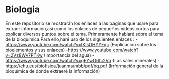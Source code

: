 # Biologia
En este repositorio se mostrarán los enlaces a las páginas que usaré para extraer información,así como los enlaces de pequeños vídeos cortos para explicar diversos puntos sobre el tema.
Primeramente hablaré sobre el tema de la bioquímica.Para ello,haré uso de los siguientes enlaces  :
-https://www.youtube.com/watch?v=tKlsOHYYFqc (Explicación sobre los bioelementos y sus enlaces)
-https://www.youtube.com/watch?v=2Vz8Wv7PTKw (Importancia del agua)
-https://www.youtube.com/watch?v=gFYwO6fc2Vo (Las sales minerales)
-https://ehu.eus/biofisica/juanma/mbb/pdf/bq.pdf (Información general de la bioquímica de donde extraeré la información)

